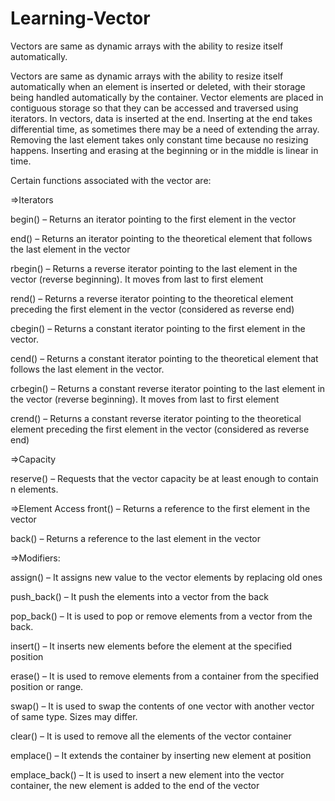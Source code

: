 # Learning-Vector
Vectors are same as dynamic arrays with the ability to resize itself automatically.


Vectors are same as dynamic arrays with the ability to resize itself automatically when an element is inserted or deleted, with their storage being handled automatically by the container. Vector elements are placed in contiguous storage so that they can be accessed and traversed using iterators. In vectors, data is inserted at the end. Inserting at the end takes differential time, as sometimes there may be a need of extending the array. Removing the last element takes only constant time because no resizing happens. Inserting and erasing at the beginning or in the middle is linear in time.


Certain functions associated with the vector are:



=>Iterators



begin() – Returns an iterator pointing to the first element in the vector

end() – Returns an iterator pointing to the theoretical element that follows the last element in the vector

rbegin() – Returns a reverse iterator pointing to the last element in the vector (reverse beginning). It moves from last to first element

rend() – Returns a reverse iterator pointing to the theoretical element preceding the first element in the vector (considered as reverse end)

cbegin() – Returns a constant iterator pointing to the first element in the vector.

cend() – Returns a constant iterator pointing to the theoretical element that follows the last element in the vector.

crbegin() – Returns a constant reverse iterator pointing to the last element in the vector (reverse beginning). It moves from last to first element

crend() – Returns a constant reverse iterator pointing to the theoretical element preceding the first element in the vector (considered as reverse end)




=>Capacity


reserve() – Requests that the vector capacity be at least enough to contain n elements.


=>Element Access
front() – Returns a reference to the first element in the vector

back() – Returns a reference to the last element in the vector




=>Modifiers:



assign() – It assigns new value to the vector elements by replacing old ones

push_back() – It push the elements into a vector from the back

pop_back() – It is used to pop or remove elements from a vector from the back.

insert() – It inserts new elements before the element at the specified position

erase() – It is used to remove elements from a container from the specified position or range.

swap() – It is used to swap the contents of one vector with another vector of same type. Sizes may differ.

clear() – It is used to remove all the elements of the vector container

emplace() – It extends the container by inserting new element at position

emplace_back() – It is used to insert a new element into the vector container, the new element is added to the end of the vector


